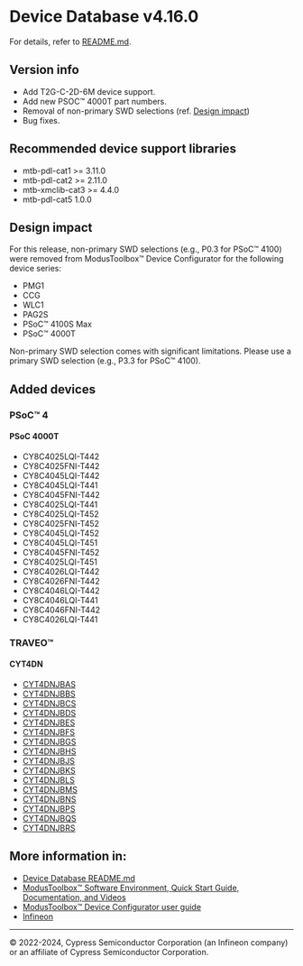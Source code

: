 # Device Database v4.16.0
For details, refer to [README.md](./README.md).

## Version info
* Add T2G-C-2D-6M device support.
* Add new PSOC™ 4000T part numbers.
* Removal of non-primary SWD selections (ref. [Design impact](#design-impact))
* Bug fixes.

## Recommended device support libraries
* mtb-pdl-cat1 >= 3.11.0
* mtb-pdl-cat2 >= 2.11.0
* mtb-xmclib-cat3 >= 4.4.0
* mtb-pdl-cat5 1.0.0

## Design impact
For this release, non-primary SWD selections (e.g., P0.3 for PSoC™ 4100) were removed from ModusToolbox™ Device Configurator for the following device series:
* PMG1
* CCG
* WLC1
* PAG2S
* PSoC™ 4100S Max
* PSoC™ 4000T

Non-primary SWD selection comes with significant limitations. Please use a primary SWD selection (e.g., P3.3 for PSoC™ 4100).

## Added devices
### PSoC™ 4
#### PSoC 4000T
* CY8C4025LQI-T442
* CY8C4025FNI-T442
* CY8C4045LQI-T442
* CY8C4045LQI-T441
* CY8C4045FNI-T442
* CY8C4025LQI-T441
* CY8C4025LQI-T452
* CY8C4025FNI-T452
* CY8C4045LQI-T452
* CY8C4045LQI-T451
* CY8C4045FNI-T452
* CY8C4025LQI-T451
* CY8C4026LQI-T442
* CY8C4026FNI-T442
* CY8C4046LQI-T442
* CY8C4046LQI-T441
* CY8C4046FNI-T442
* CY8C4026LQI-T441

### TRAVEO™
#### CYT4DN
* [CYT4DNJBAS](https://www.infineon.com/cms/en/product/microcontroller/32-bit-traveo-t2g-arm-cortex-microcontroller/32-bit-traveo-t2g-arm-cortex-for-cluster/traveo-t2g-cyt4dn/)
* [CYT4DNJBBS](https://www.infineon.com/cms/en/product/microcontroller/32-bit-traveo-t2g-arm-cortex-microcontroller/32-bit-traveo-t2g-arm-cortex-for-cluster/traveo-t2g-cyt4dn/)
* [CYT4DNJBCS](https://www.infineon.com/cms/en/product/microcontroller/32-bit-traveo-t2g-arm-cortex-microcontroller/32-bit-traveo-t2g-arm-cortex-for-cluster/traveo-t2g-cyt4dn/)
* [CYT4DNJBDS](https://www.infineon.com/cms/en/product/microcontroller/32-bit-traveo-t2g-arm-cortex-microcontroller/32-bit-traveo-t2g-arm-cortex-for-cluster/traveo-t2g-cyt4dn/)
* [CYT4DNJBES](https://www.infineon.com/cms/en/product/microcontroller/32-bit-traveo-t2g-arm-cortex-microcontroller/32-bit-traveo-t2g-arm-cortex-for-cluster/traveo-t2g-cyt4dn/)
* [CYT4DNJBFS](https://www.infineon.com/cms/en/product/microcontroller/32-bit-traveo-t2g-arm-cortex-microcontroller/32-bit-traveo-t2g-arm-cortex-for-cluster/traveo-t2g-cyt4dn/)
* [CYT4DNJBGS](https://www.infineon.com/cms/en/product/microcontroller/32-bit-traveo-t2g-arm-cortex-microcontroller/32-bit-traveo-t2g-arm-cortex-for-cluster/traveo-t2g-cyt4dn/)
* [CYT4DNJBHS](https://www.infineon.com/cms/en/product/microcontroller/32-bit-traveo-t2g-arm-cortex-microcontroller/32-bit-traveo-t2g-arm-cortex-for-cluster/traveo-t2g-cyt4dn/)
* [CYT4DNJBJS](https://www.infineon.com/cms/en/product/microcontroller/32-bit-traveo-t2g-arm-cortex-microcontroller/32-bit-traveo-t2g-arm-cortex-for-cluster/traveo-t2g-cyt4dn/)
* [CYT4DNJBKS](https://www.infineon.com/cms/en/product/microcontroller/32-bit-traveo-t2g-arm-cortex-microcontroller/32-bit-traveo-t2g-arm-cortex-for-cluster/traveo-t2g-cyt4dn/)
* [CYT4DNJBLS](https://www.infineon.com/cms/en/product/microcontroller/32-bit-traveo-t2g-arm-cortex-microcontroller/32-bit-traveo-t2g-arm-cortex-for-cluster/traveo-t2g-cyt4dn/)
* [CYT4DNJBMS](https://www.infineon.com/cms/en/product/microcontroller/32-bit-traveo-t2g-arm-cortex-microcontroller/32-bit-traveo-t2g-arm-cortex-for-cluster/traveo-t2g-cyt4dn/)
* [CYT4DNJBNS](https://www.infineon.com/cms/en/product/microcontroller/32-bit-traveo-t2g-arm-cortex-microcontroller/32-bit-traveo-t2g-arm-cortex-for-cluster/traveo-t2g-cyt4dn/)
* [CYT4DNJBPS](https://www.infineon.com/cms/en/product/microcontroller/32-bit-traveo-t2g-arm-cortex-microcontroller/32-bit-traveo-t2g-arm-cortex-for-cluster/traveo-t2g-cyt4dn/)
* [CYT4DNJBQS](https://www.infineon.com/cms/en/product/microcontroller/32-bit-traveo-t2g-arm-cortex-microcontroller/32-bit-traveo-t2g-arm-cortex-for-cluster/traveo-t2g-cyt4dn/)
* [CYT4DNJBRS](https://www.infineon.com/cms/en/product/microcontroller/32-bit-traveo-t2g-arm-cortex-microcontroller/32-bit-traveo-t2g-arm-cortex-for-cluster/traveo-t2g-cyt4dn/)



## More information in:
* [Device Database README.md](./README.md)
* [ModusToolbox™ Software Environment, Quick Start Guide, Documentation, and Videos](https://www.infineon.com/cms/en/design-support/tools/sdk/modustoolbox-software)
* [ModusToolbox™ Device Configurator user guide](https://www.infineon.com/ModusToolboxDeviceConfig)
* [Infineon](https://www.infineon.com)

---
© 2022-2024, Cypress Semiconductor Corporation (an Infineon company) or an affiliate of Cypress Semiconductor Corporation.
